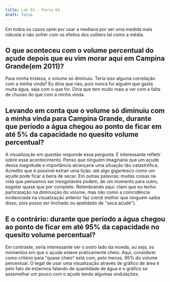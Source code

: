 ```yaml
---
title: Lab 01 - Parte 03
draft: false
---
```


Em todos os casos optei por usar a mediana por ser uma medida mais robusta e não sofrer com os efeitos dos outliers tal como a média.

## O que aconteceu com o volume percentual do açude depois que eu vim morar aqui em Campina Grande(em 2011)?
Para minha tristeza, o volume só diminuiu. Teria isso alguma 
correlação com a minha vinda? Eu diria que não, pois nunca fui 
alguém que gasta muita água, seja com o que for. Diria que tem muito mais a ver com a falta de chuvas do 
que com a minha vinda.

<div id="vis" width=300></div>

<script src="https://cdnjs.cloudflare.com/ajax/libs/vega/3.0.7/vega.js"></script>
<script src="https://cdnjs.cloudflare.com/ajax/libs/vega-lite/2.0.1/vega-lite.js"></script>
<script src="https://cdnjs.cloudflare.com/ajax/libs/vega-embed/3.0.0-rc7/vega-embed.js"></script>
<script>
    const spec = {
    "$schema": "https://vega.github.io/schema/vega-lite/v2.json",
    "data": {
        "url": "https://api.insa.gov.br/reservatorios/12172/monitoramento",
        "format": {
        "type": "json",
        "property": "volumes",
        "parse": {
            "DataInformacao": "utc:'%d/%m/%Y'"
                }
            }
        },

    "height": 260,
	"width": 1024,
	"mark": "line",
	"encoding": {
	  "x": {
		"timeUnit": "year",
		"field": "DataInformacao",
		"type": "temporal",
		"format": "%Y",
		"axis": {"title": "Ano", "grid": false}
	  },
	  "y": {
		"field": "VolumePercentual",
		"aggregate": "median",
		"type": "quantitative",
		"axis": {"title": "Mediana do volume percentual", "grid": false}
	  }
	},
	"height": 260,
	"width": 720,
	"mark": "line",
	"encoding": {
	  "x": {
		"timeUnit": "yearmonth",
		"field": "DataInformacao",
		"type": "temporal",
		"format": "%Y",
		"axis": {"title": "Ano", "grid": false}
	  },
	  "y": {
		"field": "VolumePercentual",
		"aggregate": "median",
		"type": "quantitative",
		"axis": {"title": "Mediana do volume percentual", "grid": false}
	  }
	},
	"transform": [
		{"filter": {"timeUnit": "year", "field": "DataInformacao", "range": [2011, 2017] }}
		]
     };
     vegaEmbed('#vis', spec, {"actions": {export: false, source: false, editor: false}}).catch(console.warn);
</script>


## Levando em conta que o volume só diminuiu com a minha vinda para Campina Grande, durante que período a água chegou ao ponto de ficar em até 5% da capacidade no quesito volume percentual?
A visualização em questão responde essa pergunta. É interessante refletir sobre 
esse acontecimento. Penso que ninguém imaginaria que um açude dessa 
magnitude e importância alcançaria uma situação tão catastrófica.
Acredito que é possível extrair uma lição: até algo gigantesco como 
um açude pode ficar a beira de secar. Em outras palavras: muitas 
coisas na vida que pensamos ser inesgotáveis podem, de um momento para 
outro, esgotar quase que por completo. Relembrando aqui: claro que eu tenho participação na diminuição do volume, mas não como a 
coincidência evidenciada na visualização anterior faz crer(é melhor que ninguém saiba disso, pois posso ser linchado ou apelidado de "seca açude").


<div id="vis2" width=300></div>

<script src="https://cdnjs.cloudflare.com/ajax/libs/vega/3.0.7/vega.js"></script>
<script src="https://cdnjs.cloudflare.com/ajax/libs/vega-lite/2.0.1/vega-lite.js"></script>
<script src="https://cdnjs.cloudflare.com/ajax/libs/vega-embed/3.0.0-rc7/vega-embed.js"></script>
<script>
    const spec2 = {
    "$schema": "https://vega.github.io/schema/vega-lite/v2.json",
    "data": {
        "url": "https://api.insa.gov.br/reservatorios/12172/monitoramento",
        "format": {
        "type": "json",
        "property": "volumes",
        "parse": {
            "DataInformacao": "utc:'%d/%m/%Y'"
                }
            }
        },

    "height": 260,
	"width": 720,
	 "mark": {"type": "bar", "filled": true},
	"encoding": {
	  "x": {
		"timeUnit": "yearmonth",
		"field": "DataInformacao",
		"type": "temporal",
		"axis": {"title": "Ano", "grid": false}
	  },
	  "y": {
		"field": "VolumePercentual",
		"aggregate": "median",
		"type": "quantitative",
		"axis": {"title": "Mediana do volume percentual", "grid": false}
	  }
	},
	"transform": [
		{"filter": {"field": "VolumePercentual", "range": [0.0, 5.0]}}
	]
    };
    vegaEmbed('#vis2', spec2, {"actions": {export: false, source: false, editor: false}}).catch(console.warn);
</script>

## E o contrário: durante que período a água chegou ao ponto de ficar em até 95% da capacidade no quesito volume percentual?
Em contraste, seria interessante 
ver o outro lado da moeda, ou seja, 
os momentos em que o açude esteve praticamente 
cheio. Aqui, considerei como critério para 
"quase cheio" está com, pelo menos, 95% do volume percentual. O legal de usar uma visualização através de gráfico de área é pelo fato 
de estarmos falando de quantidade de água e o gráfico se assemelhar um pouco com o açude tendo algumas ondulações.

<div id="vis3" width=300></div>

<script src="https://cdnjs.cloudflare.com/ajax/libs/vega/3.0.7/vega.js"></script>
<script src="https://cdnjs.cloudflare.com/ajax/libs/vega-lite/2.0.1/vega-lite.js"></script>
<script src="https://cdnjs.cloudflare.com/ajax/libs/vega-embed/3.0.0-rc7/vega-embed.js"></script>
<script>
    const spec3 = {
    "$schema": "https://vega.github.io/schema/vega-lite/v2.json",
    "data": {
        "url": "https://api.insa.gov.br/reservatorios/12172/monitoramento",
        "format": {
        "type": "json",
        "property": "volumes",
        "parse": {
            "DataInformacao": "utc:'%d/%m/%Y'"
                }
            }
        },

    "height": 260,
	"width": 720,
	"mark": "area",
	"encoding": {
	  "x": {
		"timeUnit": "yearmonth",
		"field": "DataInformacao",
		"type": "temporal",
		"axis": {"title": "Ano", "grid": false}
	  },
	  "y": {
		"field": "VolumePercentual",
		"aggregate": "median",
		"type": "quantitative",
		"axis": {"title": "Mediana do volume percentual", "grid": false}
	  }
	},
	"transform": [
		{"filter": {"field": "VolumePercentual", "range": [95, 100]}}
		]
    };
    vegaEmbed('#vis3', spec3, {"actions": {export: false, source: false, editor: false}}).catch(console.warn);
</script>
